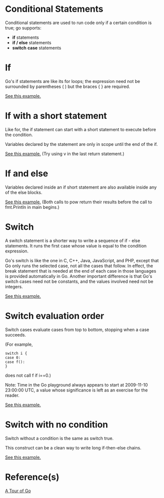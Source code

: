 # Conditional Statements

Conditional statements are used to run code only if a certain condition is true; go supports:

- **if** statements
- **if / else** statements
- **switch** **case** statements

# If

Go's if statements are like its for loops; the expression need not be surrounded by parentheses ( ) but the braces { } are required.

[See this example.](./examples/if/main.go)

# If with a short statement

Like for, the if statement can start with a short statement to execute before the condition.

Variables declared by the statement are only in scope until the end of the if.

[See this example.](./examples/if-with-a-short-statement/main.go) (Try using v in the last return statement.)

# If and else

Variables declared inside an if short statement are also available inside any of the else blocks.

[See this example.](./examples/if-and-else/main.go) (Both calls to pow return their results before the call to fmt.Println in main begins.)

# Switch

A switch statement is a shorter way to write a sequence of if - else statements. It runs the first case whose value is equal to the condition expression.

Go's switch is like the one in C, C++, Java, JavaScript, and PHP, except that Go only runs the selected case, not all the cases that follow. In effect, the break statement that is needed at the end of each case in those languages is provided automatically in Go. Another important difference is that Go's switch cases need not be constants, and the values involved need not be integers.

[See this example.](./examples/switch/main.go)

# Switch evaluation order

Switch cases evaluate cases from top to bottom, stopping when a case succeeds.

(For example,

```
switch i {
case 0:
case f():
}
```

does not call f if i==0.)

Note: Time in the Go playground always appears to start at 2009-11-10 23:00:00 UTC, a value whose significance is left as an exercise for the reader.

[See this example.](./examples/switch-evaluation-order/main.go)

# Switch with no condition

Switch without a condition is the same as switch true.

This construct can be a clean way to write long if-then-else chains.

[See this example.](./examples/switch-with-no-codition/main.go)

# Reference(s)

[A Tour of Go](https://go.dev/tour/flowcontrol/5)
